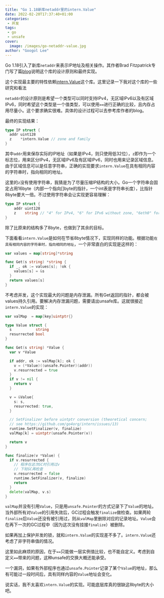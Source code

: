 ```yaml
---
title: "Go 1.18新库netaddr里的intern.Value"
date: 2022-02-20T17:37:40+01:00
categories:
 - 开发
tags:
 - go
 - unsafe
cover:
  image: /images/go-netaddr-value.jpg
author: "Googol Lee"
---
```


Go 1.18引入了新库`netaddr`来表示IP地址及相关操作。其作者Brad Fitzpatrick专门写了篇[blog](https://tailscale.com/blog/netaddr-new-ip-type-for-go/)说明这个库的设计原则和最终实现。

这个实现最主要的特性依赖[intern.Value](https://pkg.go.dev/go4.org/intern)这个库。这里记录一下我对这个库的一些研究和看法

<!--more-->

`netaddr`的设计原则是希望一个类型可以同时支持IPv4，无区域IPv6以及有区域IPv6，同时希望这个类型是一个值类型，可以使用`==`进行正确的比较，且内存占用尽量小。这个要求确实很难。具体的设计过程可以去参考库作者的blog。

最终的实现结果：

```go
type IP struct {
  addr uint128
  z    *intern.Value // zone and family
}
```

其中`addr`用来保存实际的IP地址（如果是IPv4，则只使用低32位），`z`即作为一个标志位，用来区分IPv4，无区域IPv6及有区域IPv6，同时也用来记录区域信息。由于区域信息可以是任意字符串，正确的实现要求`intern.Value`在具有相同内容的字符串时，指向相同的地址。

这里的`z`没有使用字符串，我猜是为了尽量压缩IP结构的大小。Go一个字符串会固定占用16byte（内部一个指向[]byte的指针，一个int表是字符串长度），比指针8byte要大一倍。不过使用字符串会让实现更容易理解：

```go
type IP struct {
    addr uint128
    z    string // "4" for IPv4, "6" for IPv6 without zone, "6eth0" for IPv6 with zone 'eth0'.
}
```

除了比原来的结构多了8byte，也做到了其余的目标。

下面看看`intern.Value`是如何在节省8byte情况下，实现同样的功能。根据功能`在具有相同内容的字符串时，指向相同的地址`，一个非常直白的实现是这样的：

```go
var values = map[string]*string

func Get(s string) *string {
  if _, ok := values[s]; !ok {
    values[s] = &s
  }
  return values[s]
}
```

不考虑并发，这个实现最大的问题是内存泄漏。所有Get返回的指针，都会被values持久引用。要解决内存泄漏问题，需要请出unsafe库。这就很接近`intern.Value`的实现：

```go
var valMap  = map[key]uintptr{}

type Value struct {
  s           string
  resurrected bool
}

func Get(s string) *Value {
  var v *Value

  if addr, ok := valMap[k]; ok {
    v = (*Value)((unsafe.Pointer)(addr))
    v.resurrected = true
  }
  if v != nil {
    return v
  }

  v = &Value{
    s: s,
    resurrected: true,
  }

  // SetFinalizer before uintptr conversion (theoretical concern;
  // see https://github.com/go4org/intern/issues/13)
  runtime.SetFinalizer(v, finalize)
  valMap[k] = uintptr(unsafe.Pointer(v))

  return v
}

func finalize(v *Value) {
  if v.resurrected {
    // 程序在这次GC时引用过v
    // 下轮GC再检查
    v.resurrected = false
    runtime.SetFinalizer(v, finalize)
    return
  }
  delete(valMap, v.s)
}
```

`valMap`并没有引用`Value`，只是用`unsafe.Pointer`的方式记录下了`Value`的地址。当外部所有对`Value`的引用失效后，GC过程会触发`finalize`做检查。如果两轮`finalize`后`Value`还没有被引用过，则从`valMap`里删除对应的记录地址。`Value`会在再下一次的GC过程中（因为这次没有挂接`finalize`）被删除。

如果再加上保护并发的锁，就和`intern.Value`的实现差不多了。`intern.Value`还考虑了非字符串值的情况。

这里如此麻烦的原因，在于`==`只能做一层实例值比较，也不能自定义。考虑到自定义`==`带来的问题，这种unsafe的交换大概还能承受。

一个漏洞，如果有外部程序也通过`unsafe.Pointer`记录了某个`Value`的地址，那么有可能过一段时间后，具有同样内容的`Value`地址会变化。

说实话，我不太喜欢`intern.Value`的实现。可能底层库真的很缺这8byte的大小吧。
